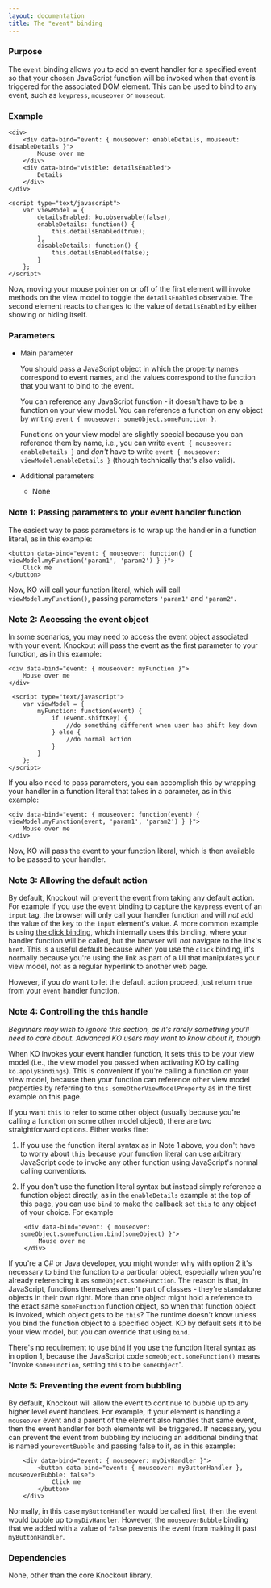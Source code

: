```yaml
---
layout: documentation
title: The "event" binding
---
```


### Purpose
The `event` binding allows you to add an event handler for a specified event so that your chosen JavaScript function will be invoked when that event is triggered for the associated DOM element. This can be used to bind to any event, such as `keypress`, `mouseover` or `mouseout`.

### Example
    <div>
        <div data-bind="event: { mouseover: enableDetails, mouseout: disableDetails }">
            Mouse over me
        </div>
        <div data-bind="visible: detailsEnabled">
            Details
        </div>
    </div>
    
    <script type="text/javascript">
        var viewModel = {
            detailsEnabled: ko.observable(false),
            enableDetails: function() {
                this.detailsEnabled(true);
            },
            disableDetails: function() {
                this.detailsEnabled(false);
            }
        };
    </script>

Now, moving your mouse pointer on or off of the first element will invoke methods on the view model to toggle the `detailsEnabled` observable.  The second element reacts to changes to the value of `detailsEnabled` by either showing or hiding itself. 

### Parameters

 * Main parameter
   
   You should pass a JavaScript object in which the property names correspond to event names, and the values correspond to the function that you want to bind to the event.
   
   You can reference any JavaScript function - it doesn't have to be a function on your view model. You can reference a function on any object by writing `event { mouseover: someObject.someFunction }`. 
   
   Functions on your view model are slightly special because you can reference them by name, i.e., you can write `event { mouseover: enableDetails }` and *don't* have to write `event { mouseover: viewModel.enableDetails }` (though technically that's also valid).
   
 * Additional parameters 

   * None

### Note 1: Passing parameters to your event handler function

The easiest way to pass parameters is to wrap up the handler in a function literal, as in this example:

    <button data-bind="event: { mouseover: function() { viewModel.myFunction('param1', 'param2') } }">
        Click me
    </button>

Now, KO will call your function literal, which will call `viewModel.myFunction()`, passing parameters `'param1'` and `'param2'`.

### Note 2: Accessing the event object

In some scenarios, you may need to access the event object associated with your event. Knockout will pass the event as the first parameter to your function, as in this example:

    <div data-bind="event: { mouseover: myFunction }">
        Mouse over me
    </div>
    
     <script type="text/javascript">
        var viewModel = {
            myFunction: function(event) {
                if (event.shiftKey) {
                    //do something different when user has shift key down
                } else {
                    //do normal action
                }
            }
        };
    </script>   

If you also need to pass parameters, you can accomplish this by wrapping your handler in a function literal that takes in a parameter, as in this example:

    <div data-bind="event: { mouseover: function(event) { viewModel.myFunction(event, 'param1', 'param2') } }">
        Mouse over me
    </div>

Now, KO will pass the event to your function literal, which is then available to be passed to your handler.    
    
### Note 3: Allowing the default action

By default, Knockout will prevent the event from taking any default action. For example if you use the `event` binding to capture the `keypress` event of an `input` tag, the browser will only call your handler function and will *not* add the value of the key to the `input` element's value. A more common example is using [the click binding](click-binding.html), which internally uses this binding, where your handler function will be called, but the browser will *not* navigate to the link's `href`. This is a useful default because when you use the `click` binding, it's normally because you're using the link as part of a UI that manipulates your view model, not as a regular hyperlink to another web page.

However, if you *do* want to let the default action proceed, just return `true` from your `event` handler function. 

### Note 4: Controlling the `this` handle

*Beginners may wish to ignore this section, as it's rarely something you'll need to care about. Advanced KO users may want to know about it, though.*

When KO invokes your event handler function, it sets `this` to be your view model (i.e., the view model you passed when activating KO by calling `ko.applyBindings`). This is convenient if you're calling a function on your view model, because then your function can reference other view model properties by referring to `this.someOtherViewModelProperty` as in the first example on this page.

If you want `this` to refer to some other object (usually because you're calling a function on some other model object), there are two straightforward options. Either works fine:

1. If you use the function literal syntax as in Note 1 above, you don't have to worry about `this` because your function literal can use arbitrary JavaScript code to invoke any other function using JavaScript's normal calling conventions.

2. If you don't use the function literal syntax but instead simply reference a function object directly, as in the `enableDetails` example at the top of this page, you can use `bind` to make the callback set `this` to any object of your choice. For example

        <div data-bind="event: { mouseover: someObject.someFunction.bind(someObject) }">
            Mouse over me
        </div>

If you're a C# or Java developer, you might wonder why with option 2 it's necessary to `bind` the function to a particular object, especially when you're already referencing it as `someObject.someFunction`. The reason is that, in JavaScript, functions themselves aren't part of classes - they're standalone objects in their own right. More than one object might hold a reference to the exact same `someFunction` function object, so when that function object is invoked, which object gets to be `this`? The runtime doesn't know unless you bind the function object to a specified object. KO by default sets it to be your view model, but you can override that using `bind`.

There's no requirement to use `bind` if you use the function literal syntax as in option 1, because the JavaScript code `someObject.someFunction()` means "invoke `someFunction`, setting `this` to be `someObject`".

### Note 5: Preventing the event from bubbling

By default, Knockout will allow the event to continue to bubble up to any higher level event handlers.  For example, if your element is handling a `mouseover` event and a parent of the element also handles that same event, then the event handler for both elements will be triggered.  If necessary, you can prevent the event from bubbling by including an additional binding that is named `youreventBubble` and passing false to it, as in this example:

        <div data-bind="event: { mouseover: myDivHandler }">
            <button data-bind="event: { mouseover: myButtonHandler }, mouseoverBubble: false">
                Click me
            </button>
        </div>

Normally, in this case `myButtonHandler` would be called first, then the event would bubble up to `myDivHandler`.  However, the `mouseoverBubble` binding that we added with a value of `false` prevents the event from making it past `myButtonHandler`.

### Dependencies

None, other than the core Knockout library.